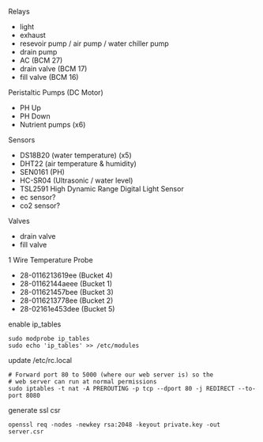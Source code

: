 Relays
- light
- exhaust
- resevoir pump / air pump / water chiller pump
- drain pump
- AC (BCM 27)
- drain valve (BCM 17)
- fill valve (BCM 16)

Peristaltic Pumps (DC Motor)
- PH Up
- PH Down
- Nutrient pumps (x6)

Sensors
- DS18B20 (water temperature) (x5)
- DHT22 (air temperature & humidity)
- SEN0161 (PH)
- HC-SR04 (Ultrasonic / water level)
- TSL2591 High Dynamic Range Digital Light Sensor
- ec sensor?
- co2 sensor?

Valves
- drain valve
- fill valve

1 Wire Temperature Probe
- 28-0116213619ee (Bucket 4)
- 28-01162144aeee (Bucket 1)
- 28-011621457bee (Bucket 3)
- 28-0116213778ee (Bucket 2)
- 28-02161e453dee (Bucket 5)

enable ip_tables
```
sudo modprobe ip_tables
sudo echo 'ip_tables' >> /etc/modules
```
update /etc/rc.local
```
# Forward port 80 to 5000 (where our web server is) so the
# web server can run at normal permissions
sudo iptables -t nat -A PREROUTING -p tcp --dport 80 -j REDIRECT --to-port 8080
```
generate ssl csr
```
openssl req -nodes -newkey rsa:2048 -keyout private.key -out server.csr
```